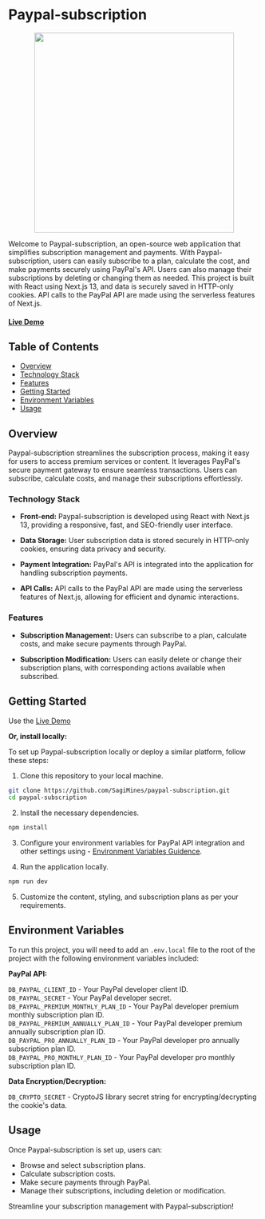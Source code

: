 # Paypal-subscription

<div align='center'>
<a href="https://paypal-subscription.vercel.app/">
<img src="https://lh3.googleusercontent.com/pw/ADCreHe9Xhv0e8goYfIgB0o9Q7UAGAD7xNY1owjU7n7m3PsjT9GmNay6fpRVltB-4vF5UriDkJmdluviTMzSbfC4nGiU7xZ57X9DmQmzgavisIKn6KhAbzkKluoBOnz7p7Aq7dnnbDuWl7Xmo4Vb0itkrXmF=w625-h280-s-no?authuser=3" width=400/>
</a>
</div>

Welcome to Paypal-subscription, an open-source web application that simplifies subscription management and payments. With Paypal-subscription, users can easily subscribe to a plan, calculate the cost, and make payments securely using PayPal's API. Users can also manage their subscriptions by deleting or changing them as needed. This project is built with React using Next.js 13, and data is securely saved in HTTP-only cookies. API calls to the PayPal API are made using the serverless features of Next.js.

#### **[Live Demo](https://paypal-subscription.vercel.app/)**

## Table of Contents

- [Overview](#overview)
- [Technology Stack](#technology-stack)
- [Features](#features)
- [Getting Started](#getting-started)
- [Environment Variables](#environment-variables)
- [Usage](#usage)

## Overview

Paypal-subscription streamlines the subscription process, making it easy for users to access premium services or content. It leverages PayPal's secure payment gateway to ensure seamless transactions. Users can subscribe, calculate costs, and manage their subscriptions effortlessly.

### Technology Stack

- **Front-end:** Paypal-subscription is developed using React with Next.js 13, providing a responsive, fast, and SEO-friendly user interface.

- **Data Storage:** User subscription data is stored securely in HTTP-only cookies, ensuring data privacy and security.

- **Payment Integration:** PayPal's API is integrated into the application for handling subscription payments.

- **API Calls:** API calls to the PayPal API are made using the serverless features of Next.js, allowing for efficient and dynamic interactions.

### Features

- **Subscription Management:** Users can subscribe to a plan, calculate costs, and make secure payments through PayPal.

- **Subscription Modification:** Users can easily delete or change their subscription plans, with corresponding actions available when subscribed.

## Getting Started

Use the [Live Demo](https://paypal-subscription.vercel.app/)

**Or, install locally:**

To set up Paypal-subscription locally or deploy a similar platform, follow these steps:

1. Clone this repository to your local machine.

```bash
git clone https://github.com/SagiMines/paypal-subscription.git
cd paypal-subscription
```

2. Install the necessary dependencies.

```bash
npm install
```

3. Configure your environment variables for PayPal API integration and other settings using - [Environment Variables Guidence](#environment-variables).

4. Run the application locally.

```bash
npm run dev
```

5. Customize the content, styling, and subscription plans as per your requirements.

## Environment Variables

To run this project, you will need to add an `.env.local` file to the root of the project with the following environment variables included:

**PayPal API:**

`DB_PAYPAL_CLIENT_ID` - Your PayPal developer client ID.  
`DB_PAYPAL_SECRET` - Your PayPal developer secret.
`DB_PAYPAL_PREMIUM_MONTHLY_PLAN_ID` - Your PayPal developer premium monthly subscription plan ID.  
`DB_PAYPAL_PREMIUM_ANNUALLY_PLAN_ID` - Your PayPal developer premium annually subscription plan ID.  
`DB_PAYPAL_PRO_ANNUALLY_PLAN_ID` - Your PayPal developer pro annually subscription plan ID.  
`DB_PAYPAL_PRO_MONTHLY_PLAN_ID` - Your PayPal developer pro monthly subscription plan ID.

**Data Encryption/Decryption:**

`DB_CRYPTO_SECRET` - CryptoJS library secret string for encrypting/decrypting the cookie's data.

## Usage

Once Paypal-subscription is set up, users can:

- Browse and select subscription plans.
- Calculate subscription costs.
- Make secure payments through PayPal.
- Manage their subscriptions, including deletion or modification.

Streamline your subscription management with Paypal-subscription!
